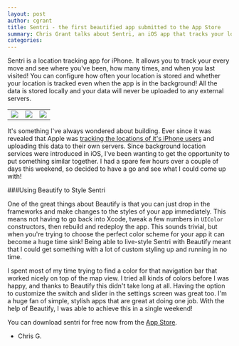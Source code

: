 ```yaml
---
layout: post
author: cgrant
title: Sentri - the first beautified app submitted to the App Store
summary: Chris Grant talks about Sentri, an iOS app that tracks your location, that he wrote for a but of fun over the weekend.  
categories:
---
```


Sentri is a location tracking app for iPhone. It allows you to track your every move and see where you've been, how many times, and when you last visited! You can configure how often your location is stored and whether your location is tracked even when the app is in the background! All the data is stored locally and your data will never be uploaded to any external servers.

<table>
<tr>
<td><img src="{{ site.baseurl }}/assets/sentri/Sentri1_small.png"/></td>
<td><img src="{{ site.baseurl }}/assets/sentri/Sentri2_small.png"/></td>
<td><img src="{{ site.baseurl }}/assets/sentri/Sentri3_small.png"/></td>
</tr>
</table>

It's something I've always wondered about building. Ever since it was revealed that Apple was [tracking the locations of it's iPhone users](http://www.wired.com/gadgetlab/2011/04/iphone-tracks/) and uploading this data to their own servers. Since background location services were introduced in iOS, I've been wanting to get the opportunity to put something similar together. I had a spare few hours over a couple of days this weekend, so decided to have a go and see what I could come up with!

###Using Beautify to Style Sentri

One of the great things about Beautify is that you can just drop in the frameworks and make changes to the styles of your app immediately. This means not having to go back into Xcode, tweak a few numbers in `UIColor` constructors, then rebuild and redeploy the app. This sounds trivial, but when you're trying to choose the perfect color scheme for your app it can become a huge time sink! Being able to live-style Sentri with Beautify meant that I could get something with a lot of custom styling up and running in no time.

I spent most of my time trying to find a color for that navigation bar that worked nicely on top of the map view. I tried all kinds of colors before I was happy, and thanks to Beautify this didn't take long at all. Having the option to customize the switch and slider in the settings screen was great too. I'm a huge fan of simple, stylish apps that are great at doing one job. With the help of Beautify, I was able to achieve this in a single weekend!

You can download sentri for free now from the <a href="http://bit.ly/1iM8FMZ">App Store</a>.

- Chris G.
